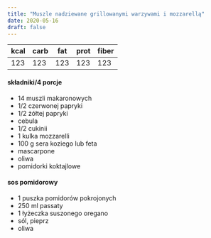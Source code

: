 ```yaml
---
title: "Muszle nadziewane grillowanymi warzywami i mozzarellą"
date: 2020-05-16
draft: false
---
```

|kcal|carb|fat|prot|fiber|
|-|-|-|-|-|
|123|123|123|123|123|

#### składniki/4 porcje
* 14 muszli makaronowych
* 1/2 czerwonej papryki
* 1/2 żółtej papryki
* cebula
* 1/2 cukinii
* 1 kulka mozzarelli
* 100 g sera koziego lub feta
* mascarpone
* oliwa
* pomidorki koktajlowe

#### sos pomidorowy
* 1 puszka pomidorów pokrojonych
* 250 ml passaty
* 1 łyżeczka suszonego oregano
* sól, pieprz
* oliwa



